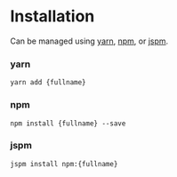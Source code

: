 # Installation

Can be managed using
[yarn](https://yarnpkg.com/en/docs),
[npm](https://docs.npmjs.com),
or [jspm](https://jspm.org/docs).


### yarn
```terminal
yarn add {fullname}
```

### npm
```terminal
npm install {fullname} --save
```

### jspm
```terminal
jspm install npm:{fullname}
```
